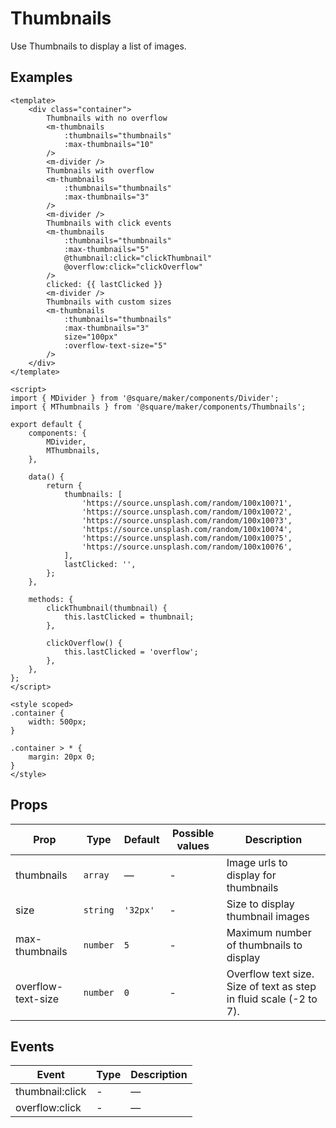 # Thumbnails

Use Thumbnails to display a list of images.

## Examples

```vue
<template>
	<div class="container">
		Thumbnails with no overflow
		<m-thumbnails
			:thumbnails="thumbnails"
			:max-thumbnails="10"
		/>
		<m-divider />
		Thumbnails with overflow
		<m-thumbnails
			:thumbnails="thumbnails"
			:max-thumbnails="3"
		/>
		<m-divider />
		Thumbnails with click events
		<m-thumbnails
			:thumbnails="thumbnails"
			:max-thumbnails="5"
			@thumbnail:click="clickThumbnail"
			@overflow:click="clickOverflow"
		/>
		clicked: {{ lastClicked }}
		<m-divider />
		Thumbnails with custom sizes
		<m-thumbnails
			:thumbnails="thumbnails"
			:max-thumbnails="3"
			size="100px"
			:overflow-text-size="5"
		/>
	</div>
</template>

<script>
import { MDivider } from '@square/maker/components/Divider';
import { MThumbnails } from '@square/maker/components/Thumbnails';

export default {
	components: {
		MDivider,
		MThumbnails,
	},

	data() {
		return {
			thumbnails: [
				'https://source.unsplash.com/random/100x100?1',
				'https://source.unsplash.com/random/100x100?2',
				'https://source.unsplash.com/random/100x100?3',
				'https://source.unsplash.com/random/100x100?4',
				'https://source.unsplash.com/random/100x100?5',
				'https://source.unsplash.com/random/100x100?6',
			],
			lastClicked: '',
		};
	},

	methods: {
		clickThumbnail(thumbnail) {
			this.lastClicked = thumbnail;
		},

		clickOverflow() {
			this.lastClicked = 'overflow';
		},
	},
};
</script>

<style scoped>
.container {
	width: 500px;
}

.container > * {
	margin: 20px 0;
}
</style>
```

<!-- api-tables:start -->
## Props

| Prop               | Type     | Default  | Possible values | Description                                                        |
| ------------------ | -------- | -------- | --------------- | ------------------------------------------------------------------ |
| thumbnails         | `array`  | —        | -               | Image urls to display for thumbnails                               |
| size               | `string` | `'32px'` | -               | Size to display thumbnail images                                   |
| max-thumbnails     | `number` | `5`      | -               | Maximum number of thumbnails to display                            |
| overflow-text-size | `number` | `0`      | -               | Overflow text size. Size of text as step in fluid scale (-2 to 7). |


## Events

| Event           | Type | Description |
| --------------- | ---- | ----------- |
| thumbnail:click | -    | —           |
| overflow:click  | -    | —           |
<!-- api-tables:end -->
